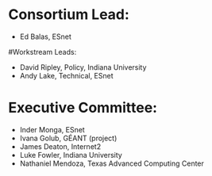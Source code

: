 # Consortium Lead:
- Ed Balas, ESnet

#Workstream Leads:
- David Ripley, Policy, Indiana University
- Andy Lake, Technical, ESnet

# Executive Committee:
- Inder Monga, ESnet
- Ivana Golub, GÉANT (project)
- James Deaton, Internet2
- Luke Fowler, Indiana University
- Nathaniel Mendoza, Texas Advanced Computing Center
